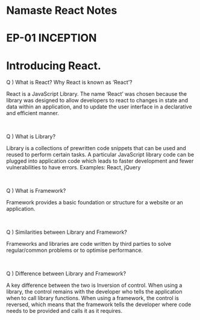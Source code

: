 # Namaste React Notes  

# EP-01 INCEPTION

# Introducing React.

Q ) What is React? Why React is known as ‘React’?

React is a JavaScript Library. The name ‘React’ was chosen
because the library was designed to allow developers to react
to changes in state and data within an application, and to
update the user interface in a declarative and efficient
manner.

<br>

Q ) What is Library?

Library is a collections of prewritten code snippets that can
be used and reused to perform certain tasks. A particular
JavaScript library code can be plugged into application code
which leads to faster development and fewer vulnerabilities to
have errors.
Examples: React, jQuery

<br>

Q ) What is Framework?

Framework provides a basic foundation or structure for a
website or an application.

<br>

Q ) Similarities between Library and Framework?

Frameworks and libraries are code written by third parties to
solve regular/common problems or to optimise performance.

<br>

Q ) Difference between Library and Framework?

A key difference between the two is Inversion of control. When
using a library, the control remains with the developer who
tells the application when to call library functions. When
using a framework, the control is reversed, which means that
the framework tells the developer where code needs to be
provided and calls it as it requires.

